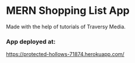 # MERN Shopping List App
Made with the help of tutorials of Traversy Media.

### App deployed at: 
https://protected-hollows-71874.herokuapp.com/

